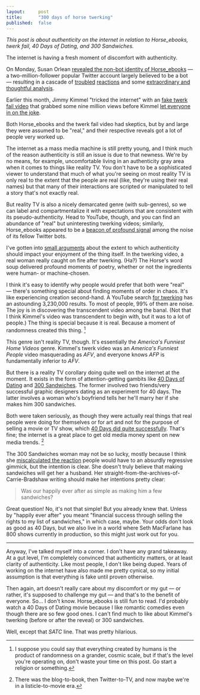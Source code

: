 ```yaml
---
layout:     post
title:      "300 days of horse twerking"
published:  false
---
```


_This post is about authenticity on the internet in relation to Horse\_ebooks, twerk fail, 40 Days of Dating, and 300 Sandwiches._

The internet is having a fresh moment of discomfort with authenticity. 

On Monday, Susan Orlean [revealed the non-bot identity of Horse_ebooks](http://www.newyorker.com/online/blogs/elements/2013/09/horse-ebooks-and-pronunciation-book-revealed.html) — a two-million-follower popular Twitter account largely believed to be a bot — resulting in a cascade of [troubled](http://www.theawl.com/2013/09/everything-on-the-internet-is-fake-and-connected-and-sucks-and-we-are-pawns-ugh) [reactions](https://twitter.com/max_read/status/382669012016320512) and some [extraordinary and thoughtful analysis](http://thesocietypages.org/cyborgology/2013/09/25/unfortunately-as-you-probably-already-know-people/).

Earlier this month, Jimmy Kimmel "tricked the internet" with an [fake twerk fail video](http://www.youtube.com/watch?feature=player_embedded&v=CddMD3QqTFs) that grabbed some nine million views before Kimmel [let everyone in on the joke](http://www.youtube.com/watch?v=HSJMoH7tnvw).

Both Horse_ebooks and the twerk fail video had skeptics, but by and large they were assumed to be "real," and their respective reveals got a lot of people very worked up.

The internet as a mass media machine is still pretty young, and I think much of the reason authenticity is still an issue is due to that newness. We're by no means, for example, uncomfortable living in an authenticity gray area when it comes to things like reality TV. You don't have to be a sophisticated viewer to understand that much of what you're seeing on most reality TV is only real to the extent that the people are real (like, they're using their real names) but that many of their interactions are scripted or manipulated to tell a story that's not exactly real.

But reality TV is also a nicely demarcated genre (with sub-genres), so we can label and compartmentalize it with expectations that are consistent with its pseudo-authenticity. Head to YouTube, though, and you can find an abundance of "real" but uninteresting twerking videos; similarly, Horse_ebooks appeared to be a [beacon of profound signal](https://twitter.com/max_read/status/382883530176733184) among the noise of its fellow Twitter bots. 

I've gotten into [small arguments](https://twitter.com/adampash/status/376120179237085184) about the extent to which authenticity should impact your enjoyment of the thing itself. In the twerking video, a real woman really caught on fire after twerking. (Ha?) The Horse's word soup delivered profound moments of poetry, whether or not the ingredients were human- or machine-chosen. 

I think it's easy to identify why people would prefer that both were "real" — there's something special about finding moments of order in chaos. It's like experiencing creation second-hand. A YouTube search [for twerking](http://www.youtube.com/results?search_query=twerking&page=&utm_source=opensearch) has an astounding 3,230,000 results. To most of people, 99% of them are noise. The joy is in discovering the transcendent video among the banal. (Not that I think Kimmel's video was transcendent to begin with, but it was to a lot of people.) The thing is special because it is real. Because a moment of randomness created this thing. [^randomness] 

This genre isn't reality TV, though. It's essentially the _America's Funniest Home Videos_ genre. Kimmel's twerk video was an _America's Funniest People_ video masquerading as _AFV_, and everyone knows _AFP_ is fundamentally inferior to _AFV_. 

But there is a reality TV corollary doing quite well on the internet at the moment. It exists in the form of attention-getting gambits like [40 Days of Dating](http://fortydaysofdating.com/) and [300 Sandwiches](http://300sandwiches.com/). The former involved two friends/very successful graphic designers dating as an experiment for 40 days. The latter involves a woman who's boyfriend tells her he'll marry her if she makes him 300 sandwiches. 

Both were taken seriously, as though they were actually real things that real people were doing for themselves or for art and not for the purpose of selling a movie or TV show, which [40 Days did quite successfully](http://www.deadline.com/2013/09/warner-bros-buys-rights-to-40-days-of-dating-blog-michael-sucsy-to-direct-film/). That's fine; the internet is a great place to get old media money spent on new media trends. [^oldmedia]

The 300 Sandwiches woman may not be so lucky, mostly because I think she [miscalculated the reaction](http://gawker.com/bitch-make-me-300-sandwiches-orders-beautiful-woman-1383577562) people would have to an absurdly regressive gimmick, but the intention is clear. She doesn't truly believe that making sandwiches will get her a husband. Her straight-from-the-archives-of-Carrie-Bradshaw writing should make her intentions pretty clear:

> Was our happily ever after as simple as making him a few sandwiches?

Great question! No, it's not that simple! But you already knew that. Unless by "happily ever after" you meant "financial success through selling the rights to my list of sandwiches," in which case, maybe. Your odds don't look as good as 40 Days, but we also live in a world where Seth MacFarlane has 800 shows currently in production, so this might just work out for you.

***

Anyway, I've talked myself into a corner. I don't have any grand takeaway. At a gut level, I'm completely convinced that authenticity matters, or at least clarity of authenticity. Like most people, I don't like being duped. Years of working on the internet have also made me pretty cynical, so my initial assumption is that everything is fake until proven otherwise.

Then again, art doesn't really care about my discomfort or my gut — or rather, it's supposed to challenge my gut — and that's to the benefit of everyone. So... I don't know. Horse_ebooks is still fun to read. I'd probably watch a 40 Days of Dating movie because I like romantic comedies even though there are so few good ones. I can't find much to like about Kimmel's twerking (before or after the reveal) or 300 sandwiches. 

Well, except that _SATC_ line. That was pretty hilarious.

[^randomness]: I suppose you could say that everything created by humans is the product of randomness on a grander, cosmic scale, but if that's the level you're operating on, don't waste your time on this post. Go start a religion or something.

[^oldmedia]: There was the blog-to-book, then Twitter-to-TV, and now maybe we're in a listicle-to-movie era. 